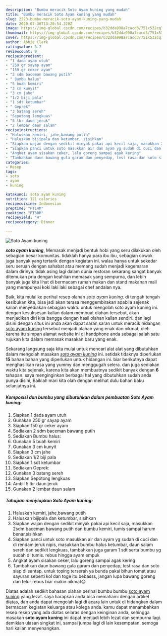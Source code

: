 ```yaml
---
description: "Bumbu meracik Soto Ayam kuning yang mudah"
title: "Bumbu meracik Soto Ayam kuning yang mudah"
slug: 2223-bumbu-meracik-soto-ayam-kuning-yang-mudah
date: 2020-07-30T13:20:54.220Z
image: https://img-global.cpcdn.com/recipes/b32dda998a7cacd3/751x532cq70/soto-ayam-kuning-foto-resep-utama.jpg
thumbnail: https://img-global.cpcdn.com/recipes/b32dda998a7cacd3/751x532cq70/soto-ayam-kuning-foto-resep-utama.jpg
cover: https://img-global.cpcdn.com/recipes/b32dda998a7cacd3/751x532cq70/soto-ayam-kuning-foto-resep-utama.jpg
author: Abbie Clark
ratingvalue: 3.7
reviewcount: 9
recipeingredient:
- "1 dada ayam utuh"
- "250 gr sayap ayam"
- "150 gr ceker ayam"
- "2 sdm baceman bawang putih"
- " Bumbu halus"
- "5 buah kemiri"
- "3 cm kunyit"
- "3 cm jahe"
- "1/2 biji pala"
- "1 sdt ketumbar"
- " Geprek"
- "3 batang sereh"
- "Sepotong lengkuas"
- "5 lbr daun jeruk"
- "2 lembar daun salam"
recipeinstructions:
- "Haluskan kemiri, jahe,bawang putih"
- "Haluskan bijipala dan ketumbar, sisihkan"
- "Siapkan wajan dengan sedikit minyak pakai api kecil saja, masukkan 2sdm baceman bawang putih dan bumbu kemiri, tumis sampai harum benar,sisihkan"
- "Siapkan panci untuk soto masukkan air dan ayam yg sudah di cuci dan di rendam jeruk nipis, masukkan bumbu halus ketumbar, daun salam sereh dan sedikit lengkuas, tambahkan juga garam 1 sdt serta bumbu yg sudah di tumis. rebus hingga ayam empuk"
- "Angkat ayam sisakan ceker, lalu goreng sampai agak kering"
- "Tambahkan daun bawang gula garam dan penyedap, test rasa dan soto siap di santap, untuk toping terserah ya bunda pakai bihun tomat atau sayuran seperti kol dan toge itu bebasss, jangan lupa bawang goreng dan telur rebus biar makin nikmat😊"
categories:
- Resep
tags:
- soto
- ayam
- kuning

katakunci: soto ayam kuning 
nutrition: 121 calories
recipecuisine: Indonesian
preptime: "PT14M"
cooktime: "PT30M"
recipeyield: "4"
recipecategory: Dinner

---
```



![Soto Ayam kuning](https://img-global.cpcdn.com/recipes/b32dda998a7cacd3/751x532cq70/soto-ayam-kuning-foto-resep-utama.jpg)

<b><i>soto ayam kuning</i></b>, Memasak menjadi bentuk hobi yang seru dilakukan oleh sebagian besar komunitas. tidaklah hanya para ibu ibu, sebagian cowok juga banyak yang tertarik dengan kegiatan ini. walau hanya untuk sekedar seru seruan dengan sahabat atau memang sudah menjadi kegemaran dalam dirinya. tidak asing lagi dalam dunia restoran sekarang sangat banyak ditemukan pria dengan keahlian memasak yang sempurna, dan lebih banyak juga kita lihat di bermacam rumah makan dan stand makanan mall yang mempunyai koki laki laki sebagai chef andalan nya.



Baik, kita mulai ke perihal resep olahan <i>soto ayam kuning</i>. di tengah tengah kesibukan kita, bisa jadi akan terasa menggembirakan apabila sejenak kalian menyediakan sebagian waktu untuk mengolah soto ayam kuning ini. dengan kesuksesan kalian dalam membuat olahan tersebut, akan menjadikan diri kita bangga dengan hasil olahan kalian sendiri. dan lagi disini dengan situs ini anda akan dapat saran saran untuk meracik hidangan <u>soto ayam kuning</u> tersebut menjadi olahan yang enak dan nikmat, oleh karena itu simpan alamat website ini di handphone anda sebagai salah satu rujukan kita dalam memasak masakan baru yang enak.


Sekarang langsung saja kita mulai untuk mencari alat alat yang dibutuhkan dalam mengolah masakan <u><i>soto ayam kuning</i></u> ini. setidak tidaknya diperlukan <b>15</b> bahan bahan yang diperlukan untuk hidangan ini. biar berikutnya dapat menghasilkan rasa yang yummy dan menggugah selera. dan juga sediakan waktu kita sejenak, karena kita akan membuatnya sedikit banyak dengan <b>6</b> tahapan. saya menginginkan berbagai hal yang dibutuhkan sudah anda punya disini, Baiklah mari kita olah dengan melihat dulu bahan baku selanjutnya ini.

<!--inarticleads1-->

##### Komposisi dan bumbu yang dibutuhkan dalam pembuatan Soto Ayam kuning:

1. Siapkan 1 dada ayam utuh
1. Gunakan 250 gr sayap ayam
1. Siapkan 150 gr ceker ayam
1. Sediakan 2 sdm baceman bawang putih
1. Sediakan  Bumbu halus:
1. Gunakan 5 buah kemiri
1. Gunakan 3 cm kunyit
1. Siapkan 3 cm jahe
1. Sediakan 1/2 biji pala
1. Siapkan 1 sdt ketumbar
1. Sediakan  Geprek:
1. Gunakan 3 batang sereh
1. Siapkan Sepotong lengkuas
1. Ambil 5 lbr daun jeruk
1. Gunakan 2 lembar daun salam




<!--inarticleads2-->

##### Tahapan menyiapkan Soto Ayam kuning:

1. Haluskan kemiri, jahe,bawang putih
1. Haluskan bijipala dan ketumbar, sisihkan
1. Siapkan wajan dengan sedikit minyak pakai api kecil saja, masukkan 2sdm baceman bawang putih dan bumbu kemiri, tumis sampai harum benar,sisihkan
1. Siapkan panci untuk soto masukkan air dan ayam yg sudah di cuci dan di rendam jeruk nipis, masukkan bumbu halus ketumbar, daun salam sereh dan sedikit lengkuas, tambahkan juga garam 1 sdt serta bumbu yg sudah di tumis. rebus hingga ayam empuk
1. Angkat ayam sisakan ceker, lalu goreng sampai agak kering
1. Tambahkan daun bawang gula garam dan penyedap, test rasa dan soto siap di santap, untuk toping terserah ya bunda pakai bihun tomat atau sayuran seperti kol dan toge itu bebasss, jangan lupa bawang goreng dan telur rebus biar makin nikmat😊




Diatas adalah sedikit bahasan olahan perihal bumbu bumbu <u>soto ayam kuning</u> yang lezat. saya harapkan anda bisa memahami dengan artikel diatas, dan anda dapat mengolah lagi di acara lain untuk di hidangkan dalam bermacam kegiatan keluarga atau kolega anda. kamu dapat menambahkan resep resep yang ada diatas selaras dengan keinginan anda, sehingga masakan <b>soto ayam kuning</b> ini dapat menjadi lebih lezat dan sempurna lagi. demikian ulasan singkat ini, sampai jumpa lagi di lain kesempatan. semoga hari kalian menyenangkan.
